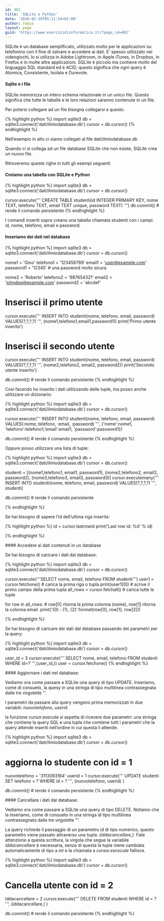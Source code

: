 ```yaml
---
id: 402
title: 'SQLite e Python'
date: '2020-02-19T05:11:54+01:00'
author: fabio
layout: page
guid: 'https://www.esercizidiinformatica.it/?page_id=402'
---
```


SQLite è un database semplificato, utilizzato molto per le applicazioni su telefonino con il fine di salvare e accedere ai dati. E’ spesso utilizzato nei videogiochi, lo si utilizza in Adobe Lightroom, in Apple iTunes, in Dropbox, in Firefox e in molte altre applicazioni. SQLite è piccolo ma contiene molto del linguaggio SQL standard ed è ACID, questo significa che ogni query è Atomica, Consistente, Isolata e Durevole.

#### Sqlite e i file

SQLite memorizza un intero schema relazionale in un unico file. Questo significa che tutte le tabelle e le loro relazioni saranno contenute in un file.

Per potersi collegare ad un file bisogna collegarsi a questo.

{% highlight python %}
import sqlite3
db = sqlite3.connect('dati/ilmiodatabase.db') 
cursor = db.cursor() 
{% endhighlight %}

</div>Nell’esempio in alto ci siamo collegati al file dati/ilmiodatabase.db

Quando ci si collega ad un file database SQLite che non esiste, SQLite crea un nuovo file.

Ritroveremo queste righe in tutti gli esempi seguenti

#### Creiamo una tabella con SQLite e Python

{% highlight python %}
import sqlite3
db = sqlite3.connect('dati/ilmiodatabase.db') 
cursor = db.cursor() 

cursor.execute('''
CREATE TABLE studenti(id INTEGER PRIMARY KEY, nome TEXT,
telefono TEXT, email TEXT unique, password TEXT)
''') 
db.commit()   # rende il comando persistente
{% endhighlight %}

</div>I comandi inseriti sopra creano una tabella chiamata studenti con i campi: id, nome, telefono, email e password.

#### Inseriamo dei dati nel database 

{% highlight python %}
import sqlite3
db = sqlite3.connect('dati/ilmiodatabase.db')
cursor = db.cursor()

nome1 = 'Gino'
telefono1 = '123456789' 
email1 = 'user@example.com' 
password1 = '12345'          # una password molto sicura

nome2 = 'Roberto'
telefono2 = '987654321'
email2 = 'johndoe@example.com' 
password2 = 'abcdef'

# Inserisci il primo utente
cursor.execute('''
INSERT INTO studenti(nome, telefono, email, password) VALUES(?,?,?,?)
''', (nome1,telefono1,email1,password1))
print('Primo utente inserito')

# Inserisci il secondo utente
cursor.execute('''
INSERT INTO studenti(nome, telefono, email, password) VALUES(?,?,?,?)
''', (nome2,telefono2, email2, password2))
print('Secondo utente inserito')

db.commit()    # rende il comando persistente
{% endhighlight %}

</div>Così facendo ho inserito i dati utilizzando delle tuple, ma posso anche utilizzare un dizionario:

{% highlight python %}
import sqlite3
db = sqlite3.connect('dati/ilmiodatabase.db') 
cursor = db.cursor()

cursor.execute('''
INSERT INTO studenti(nome, telefono, email, password) VALUES(:nome,:telefono, :email, :password)
''', {'nome':nome1, 'telefono':telefono1,'email':email1, 'password':password1})

db.commit()    # rende il comando persistente
{% endhighlight %}

</div>Oppure posso utilizzare una lista di tuple:

{% highlight python %}
import sqlite3
db = sqlite3.connect('dati/ilmiodatabase.db') 
cursor = db.cursor()

studenti = [(nome1,telefono1, email1, password1), (nome2,telefono2, email2, password2), (nome3,telefono3, email3, password3)]
cursor.executemany('''
INSERT INTO studenti(nome, telefono, email, password) VALUES(?,?,?,?)
''', studenti)

db.commit()    # rende il comando persistente

{% endhighlight %}

</div>Se hai bisogno di sapere l’id dell’ultima riga inserita:

{% highlight python %}
id = cursor.lastrowid 
print('Last row id: %d' % id)

{% endhighlight %}

</div>#### Accedere ai dati contenuti in un database

Se hai bisogno di caricare i dati dal database:

{% highlight python %}
import sqlite3
db = sqlite3.connect('dati/ilmiodatabase.db') 
cursor = db.cursor()

cursor.execute('''SELECT nome, email, telefono FROM studenti''') 
user1 = cursor.fetchone() # carica la prima riga o tupla 
print(user1[0]) # scrive il primo campo della prima tupla 
all_rows = cursor.fetchall() # carica tutte le tuple

for row in all_rows:
    # row[0] ritorna la prima colonna (nome), row[1] ritorna la colonna email. 
    print('{0} : {1}, {2}'.format(row[0], row[1], row[2]))
    
{% endhighlight %}

</div>Se hai bisogno di caricare dei dati dal database passando dei parametri per la query:

{% highlight python %}
import sqlite3
db = sqlite3.connect('dati/ilmiodatabase.db') 
cursor = db.cursor()

user_id = 3
cursor.execute('''
SELECT nome, email, telefono FROM studenti WHERE id=?
''',(user_id,)) 
user = cursor.fetchone()
{% endhighlight %}

</div>#### Aggiornare i dati nel database: 

Vediamo ora come passare a SQLite una query di tipo UPDATE. Inseriamo, come di consueto, la quesy in una stringa di tipo multilinea contrassegnata dalle tre virgolette ”’.

I parametri da passare alla query vengono prima memorizzati in due variabili: *nuovotelefono*, *userid*.

la funzione cursor.execute si aspetta di ricevere due parametri: una stringa che contiene la query SQL e una tupla che contiene tutti i parametri che la query attende inseriti nell’ordine in cui questa li attende.

{% highlight python %}
import sqlite3
db = sqlite3.connect('dati/ilmiodatabase.db') 
cursor = db.cursor()

# aggiorna lo studente con id = 1
nuovotelefono = '3113093164'
userid = 1
cursor.execute('''
UPDATE studenti SET telefono = ? WHERE id = ? 
''', (nuovotelefono, userid) )

db.commit()    # rende il comando persistente
{% endhighlight %}

</div>#### Cancellare i dati dal database:

Vediamo ora come passare a SQLite una query di tipo DELETE. Notiamo che la inseriamo, come di consueto in una stringa di tipo multilinea contrassegnata dalle tre virgolette ”’.

La query richiede il passaggio di un parametro id di tipo numerico, questo parametro viene passato attraverso una tupla: *(iddacancellare,)*. Fate attenzione a questa scrittura, la virgola che segue la variabile *iddacancellare* è necessaria, senza di questa la tupla viene cambiata automaticamente di tipo a *int* e la chiamata a *cursor.excecute* fallisce.

{% highlight python %}
import sqlite3
db = sqlite3.connect('dati/ilmiodatabase.db') 
cursor = db.cursor()

# Cancella utente con id = 2
iddacancellare = 2
cursor.execute('''
DELETE FROM studenti WHERE id = ? 
''', (iddacancellare,) ) 

db.commit()    # rende il comando persistente
{% endhighlight %}

</div>